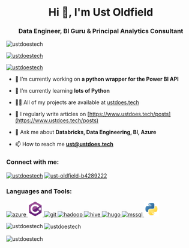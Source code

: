 <h1 align="center">Hi 👋, I'm Ust Oldfield</h1>
<h3 align="center">Data Engineer, BI Guru & Principal Analytics Consultant</h3>

<p align="left"> <img src="https://komarev.com/ghpvc/?username=ustdoestech&label=Profile%20views&color=0e75b6&style=flat" alt="ustdoestech" /> </p>

<p align="left"> <a href="https://github.com/ryo-ma/github-profile-trophy"><img src="https://github-profile-trophy.vercel.app/?username=ustdoestech" alt="ustdoestech" /></a> </p>

<p align="left"> <a href="https://twitter.com/ustdoestech" target="blank"><img src="https://img.shields.io/twitter/follow/ustdoestech?logo=twitter&style=for-the-badge" alt="ustdoestech" /></a> </p>

- 🔭 I’m currently working on **a python wrapper for the Power BI API**

- 🌱 I’m currently learning **lots of Python**

- 👨‍💻 All of my projects are available at [ustdoes.tech](ustdoes.tech)

- 📝 I regularly write articles on [https://www.ustdoes.tech/posts](https://www.ustdoes.tech/posts)

- 💬 Ask me about **Databricks, Data Engineering, BI, Azure**

- 📫 How to reach me **ust@ustdoes.tech**

<h3 align="left">Connect with me:</h3>
<p align="left">
<a href="https://twitter.com/ustdoestech" target="blank"><img align="center" src="https://raw.githubusercontent.com/rahuldkjain/github-profile-readme-generator/master/src/images/icons/Social/twitter.svg" alt="ustdoestech" height="30" width="40" /></a>
<a href="https://linkedin.com/in/ust-oldfield-b4289222" target="blank"><img align="center" src="https://raw.githubusercontent.com/rahuldkjain/github-profile-readme-generator/master/src/images/icons/Social/linked-in-alt.svg" alt="ust-oldfield-b4289222" height="30" width="40" /></a>
</p>

<h3 align="left">Languages and Tools:</h3>
<p align="left"> <a href="https://azure.microsoft.com/en-in/" target="_blank"> <img src="https://www.vectorlogo.zone/logos/microsoft_azure/microsoft_azure-icon.svg" alt="azure" width="40" height="40"/> </a> <a href="https://www.w3schools.com/cs/" target="_blank"> <img src="https://raw.githubusercontent.com/devicons/devicon/master/icons/csharp/csharp-original.svg" alt="csharp" width="40" height="40"/> </a> <a href="https://git-scm.com/" target="_blank"> <img src="https://www.vectorlogo.zone/logos/git-scm/git-scm-icon.svg" alt="git" width="40" height="40"/> </a> <a href="https://hadoop.apache.org/" target="_blank"> <img src="https://www.vectorlogo.zone/logos/apache_hadoop/apache_hadoop-icon.svg" alt="hadoop" width="40" height="40"/> </a> <a href="https://hive.apache.org/" target="_blank"> <img src="https://www.vectorlogo.zone/logos/apache_hive/apache_hive-icon.svg" alt="hive" width="40" height="40"/> </a> <a href="https://gohugo.io/" target="_blank"> <img src="https://api.iconify.design/logos-hugo.svg" alt="hugo" width="40" height="40"/> </a> <a href="https://www.microsoft.com/en-us/sql-server" target="_blank"> <img src="https://www.svgrepo.com/show/303229/microsoft-sql-server-logo.svg" alt="mssql" width="40" height="40"/> </a> <a href="https://www.python.org" target="_blank"> <img src="https://raw.githubusercontent.com/devicons/devicon/master/icons/python/python-original.svg" alt="python" width="40" height="40"/> </a> </p>

<p><img align="left" src="https://github-readme-stats.vercel.app/api/top-langs?username=ustdoestech&show_icons=true&locale=en&layout=compact" alt="ustdoestech" /></p>

<p>&nbsp;<img align="center" src="https://github-readme-stats.vercel.app/api?username=ustdoestech&show_icons=true&locale=en" alt="ustdoestech" /></p>

<p><img align="center" src="https://github-readme-streak-stats.herokuapp.com/?user=ustdoestech&" alt="ustdoestech" /></p>
